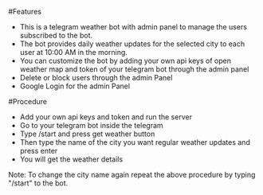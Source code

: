 #Features

- This is a telegram weather bot with admin panel to manage the users subscribed to the bot.
- The bot provides daily weather updates for the selected city to each user at 10:00 AM in the morning.
- You can customize the bot by adding your own api keys of open weather map and token of your telegram bot through the admin panel
- Delete or block users through the admin Panel
- Google Login for the admin Panel

#Procedure

- Add your own api keys and token and run the server
- Go to your telegram bot inside the telegram
- Type /start and press get weather button
- Then type the name of the city you want regular weather updates and press enter
- You will get the weather details

Note: To change the city name again repeat the above procedure by typing "/start" to the bot.
